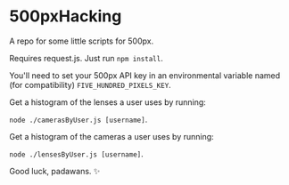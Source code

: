 # 500pxHacking

A repo for some little scripts for 500px.

Requires request.js. Just run `npm install`.

You'll need to set your 500px API key in an environmental variable named (for compatibility) `FIVE_HUNDRED_PIXELS_KEY`.

Get a histogram of the lenses a user uses by running:

`node ./camerasByUser.js [username]`.

Get a histogram of the cameras a user uses by running:

`node ./lensesByUser.js [username]`.

Good luck, padawans. :sparkles: